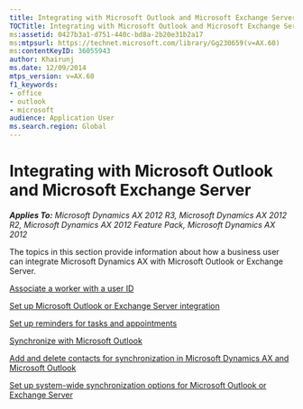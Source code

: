 ```yaml
---
title: Integrating with Microsoft Outlook and Microsoft Exchange Server
TOCTitle: Integrating with Microsoft Outlook and Microsoft Exchange Server
ms:assetid: 0427b3a1-d751-440c-bd8a-2b20e31b2a17
ms:mtpsurl: https://technet.microsoft.com/library/Gg230659(v=AX.60)
ms:contentKeyID: 36055943
author: Khairunj
ms.date: 12/09/2014
mtps_version: v=AX.60
f1_keywords:
- office
- outlook
- microsoft
audience: Application User
ms.search.region: Global
---
```


# Integrating with Microsoft Outlook and Microsoft Exchange Server 


_**Applies To:** Microsoft Dynamics AX 2012 R3, Microsoft Dynamics AX 2012 R2, Microsoft Dynamics AX 2012 Feature Pack, Microsoft Dynamics AX 2012_

The topics in this section provide information about how a business user can integrate Microsoft Dynamics AX with Microsoft Outlook or Exchange Server.

[Associate a worker with a user ID](associate-a-worker-with-a-user-id.md)

[Set up Microsoft Outlook or Exchange Server integration](set-up-microsoft-outlook-or-exchange-server-integration.md)

[Set up reminders for tasks and appointments](set-up-reminders-for-tasks-and-appointments.md)

[Synchronize with Microsoft Outlook](synchronize-with-microsoft-outlook.md)

[Add and delete contacts for synchronization in Microsoft Dynamics AX and Microsoft Outlook](add-and-delete-contacts-for-synchronization-in-microsoft-dynamics-ax-and-microsoft-outlook.md)

[Set up system-wide synchronization options for Microsoft Outlook or Exchange Server](set-up-system-wide-synchronization-options-for-microsoft-outlook-or-exchange-server.md)

  


